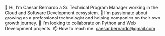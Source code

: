 👋 Hi, I’m Caesar Bernardo a Sr. Technical Program Manager working in the Cloud and Software Development ecosystem.
👀 I'm passionate about growing as a professional technologist and helping companies on their own growth journey. 💞️ I'm looking to collaborate on Python and
Web Development projects.
📫 How to reach me: caesar.bernardo@gmail.com
